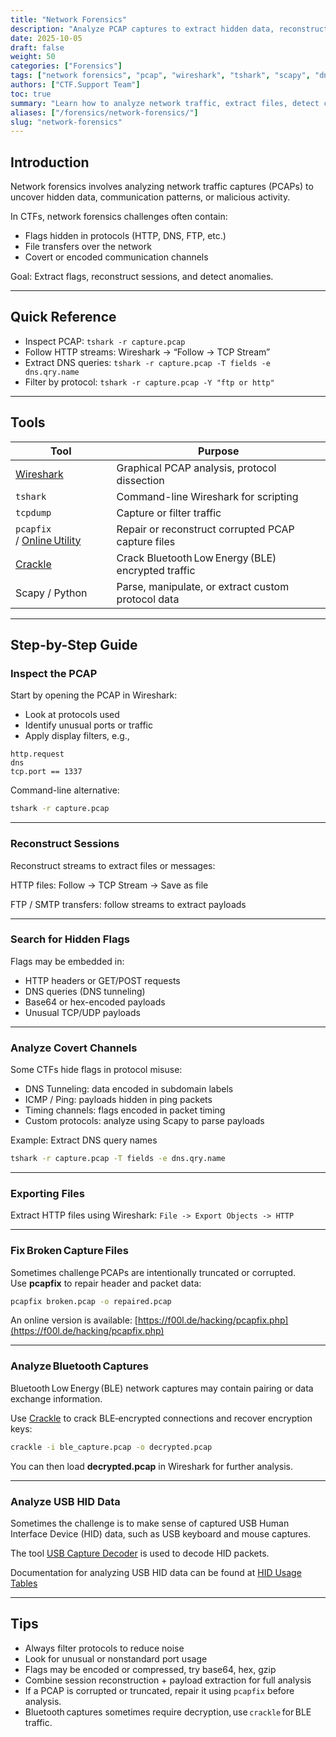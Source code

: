 ```yaml
---
title: "Network Forensics"
description: "Analyze PCAP captures to extract hidden data, reconstruct network sessions, and detect covert channels in CTF challenges using Wireshark, tshark, and Scapy."
date: 2025-10-05
draft: false
weight: 50
categories: ["Forensics"]
tags: ["network forensics", "pcap", "wireshark", "tshark", "scapy", "dns tunneling", "covert channels", "usb hid"]
authors: ["CTF.Support Team"]
toc: true
summary: "Learn how to analyze network traffic, extract files, detect covert channels, and decode unusual protocols in CTF and digital forensics challenges."
aliases: ["/forensics/network-forensics/"]
slug: "network-forensics"
---
```


## Introduction

Network forensics involves analyzing network traffic captures (PCAPs) to uncover hidden data, communication patterns, or malicious activity.

In CTFs, network forensics challenges often contain:

- Flags hidden in protocols (HTTP, DNS, FTP, etc.)
- File transfers over the network
- Covert or encoded communication channels

Goal: Extract flags, reconstruct sessions, and detect anomalies.

---

## Quick Reference

- Inspect PCAP: `tshark -r capture.pcap`
- Follow HTTP streams: Wireshark -> “Follow -> TCP Stream”
- Extract DNS queries: `tshark -r capture.pcap -T fields -e dns.qry.name`
- Filter by protocol: `tshark -r capture.pcap -Y "ftp or http"`

---

## Tools

| Tool                                                              | Purpose                                            |
|-------------------------------------------------------------------|----------------------------------------------------|
| [Wireshark](https://www.wireshark.org/)                           | Graphical PCAP analysis, protocol dissection       |
| `tshark`                                                          | Command-line Wireshark for scripting               |
| `tcpdump`                                                         | Capture or filter traffic                          |
| `pcapfix` / [Online Utility](https://f00l.de/hacking/pcapfix.php) | Repair or reconstruct corrupted PCAP capture files |
| [Crackle](https://github.com/mikeryan/crackle)                    | Crack Bluetooth Low Energy (BLE) encrypted traffic |
| Scapy / Python                                                    | Parse, manipulate, or extract custom protocol data |

---

## Step-by-Step Guide

### Inspect the PCAP

Start by opening the PCAP in Wireshark:

- Look at protocols used
- Identify unusual ports or traffic
- Apply display filters, e.g.,

```text
http.request
dns
tcp.port == 1337
```

Command-line alternative:

```bash
tshark -r capture.pcap
```

---

### Reconstruct Sessions

Reconstruct streams to extract files or messages:

HTTP files: Follow -> TCP Stream -> Save as file

FTP / SMTP transfers: follow streams to extract payloads

---

### Search for Hidden Flags

Flags may be embedded in:

- HTTP headers or GET/POST requests
- DNS queries (DNS tunneling)
- Base64 or hex-encoded payloads
- Unusual TCP/UDP payloads

---

### Analyze Covert Channels

Some CTFs hide flags in protocol misuse:

- DNS Tunneling: data encoded in subdomain labels
- ICMP / Ping: payloads hidden in ping packets
- Timing channels: flags encoded in packet timing
- Custom protocols: analyze using Scapy to parse payloads

Example: Extract DNS query names

```bash
tshark -r capture.pcap -T fields -e dns.qry.name
```

---

### Exporting Files

Extract HTTP files using Wireshark: `File -> Export Objects -> HTTP`

---

### Fix Broken Capture Files

Sometimes challenge PCAPs are intentionally truncated or corrupted.  
Use **pcapfix** to repair header and packet data:

```bash
pcapfix broken.pcap -o repaired.pcap
```

An online version is available: [https://f00l.de/hacking/pcapfix.php](https://f00l.de/hacking/pcapfix.php)

---

### Analyze Bluetooth Captures

Bluetooth Low Energy (BLE) network captures may contain pairing or data exchange information.

Use [Crackle](https://github.com/mikeryan/crackle) to crack BLE‑encrypted connections and recover encryption keys:

```bash
crackle -i ble_capture.pcap -o decrypted.pcap
```

You can then load **decrypted.pcap** in Wireshark for further analysis.

---

### Analyze USB HID Data

Sometimes the challenge is to make sense of captured USB Human Interface Device (HID) data, such as USB keyboard and mouse captures.

The tool [USB Capture Decoder](https://github.com/jonsth131/ctf-tools/tree/main/usb_capture_decode) is used to decode HID packets.

Documentation for analyzing USB HID data can be found at [HID Usage Tables](https://www.usb.org/sites/default/files/hut1_21.pdf)

---

## Tips

- Always filter protocols to reduce noise
- Look for unusual or nonstandard port usage
- Flags may be encoded or compressed, try base64, hex, gzip
- Combine session reconstruction + payload extraction for full analysis
- If a PCAP is corrupted or truncated, repair it using `pcapfix` before analysis.  
- Bluetooth captures sometimes require decryption, use `crackle` for BLE traffic.
